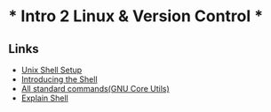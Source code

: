 
# * Intro 2 Linux & Version Control *

## Links
* [Unix Shell Setup](http://swcarpentry.github.io/shell-novice/setup.html)
* [Introducing the Shell](http://swcarpentry.github.io/shell-novice/setup.html)
* [All standard commands(GNU Core Utils)](http://www.gnu.org/software/coreutils/manual/html_node/index.html)
* [Explain Shell](https://explainshell.com/)
